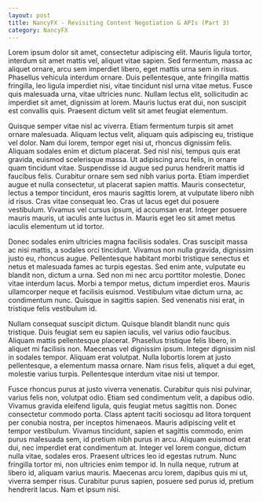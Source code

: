 ```yaml
---
layout: post
title: NancyFX - Revisiting Content Negotiation & APIs (Part 3)
category: NancyFX
---
```


Lorem ipsum dolor sit amet, consectetur adipiscing elit. Mauris ligula tortor, interdum sit amet mattis vel, aliquet vitae sapien. Sed fermentum, massa ac aliquet ornare, arcu sem imperdiet libero, eget mattis urna sem in risus. Phasellus vehicula interdum ornare. Duis pellentesque, ante fringilla mattis fringilla, leo ligula imperdiet nisi, vitae tincidunt nisl urna vitae metus. Fusce quis malesuada urna, vitae ultricies nunc. Nullam lectus elit, sollicitudin ac imperdiet sit amet, dignissim at lorem. Mauris luctus erat dui, non suscipit est convallis quis. Praesent dictum velit sit amet feugiat elementum.

Quisque semper vitae nisl ac viverra. Etiam fermentum turpis sit amet ornare malesuada. Aliquam lectus velit, aliquam quis adipiscing eu, tristique vel dolor. Nam dui lorem, tempor eget nisi ut, rhoncus dignissim felis. Aliquam sodales enim et dictum placerat. Sed nisl nisi, tempus quis erat gravida, euismod scelerisque massa. Ut adipiscing arcu felis, in ornare quam tincidunt vitae. Suspendisse id augue sed purus hendrerit mattis id faucibus felis. Curabitur ornare sem sed nibh varius porta. Etiam imperdiet augue et nulla consectetur, ut placerat sapien mattis. Mauris consectetur, lectus a tempor tincidunt, eros mauris sagittis lorem, at vulputate libero nibh id risus. Cras vitae consequat leo. Cras ut lacus eget dui posuere vestibulum. Vivamus vel cursus ipsum, id accumsan erat. Integer posuere mauris mauris, ut iaculis ante luctus in. Mauris eget leo sit amet metus iaculis elementum ut id tortor.

<!--excerpt-->

Donec sodales enim ultricies magna facilisis sodales. Cras suscipit massa ac nisi mattis, a sodales orci tincidunt. Vivamus non nulla gravida, dignissim justo eu, rhoncus augue. Pellentesque habitant morbi tristique senectus et netus et malesuada fames ac turpis egestas. Sed enim ante, vulputate eu blandit non, dictum a urna. Sed non mi nec arcu porttitor molestie. Donec vitae interdum lacus. Morbi a tempor metus, dictum imperdiet eros. Mauris ullamcorper neque et facilisis euismod. Vestibulum vitae dictum urna, ac condimentum nunc. Quisque in sagittis sapien. Sed venenatis nisi erat, in tristique felis vestibulum id.

Nullam consequat suscipit dictum. Quisque blandit blandit nunc quis tristique. Duis feugiat sem eu sapien iaculis, vel varius odio faucibus. Aliquam mattis pellentesque placerat. Phasellus tristique felis libero, in aliquet mi facilisis non. Maecenas vel dignissim ipsum. Integer dignissim nisl in sodales tempor. Aliquam erat volutpat. Nulla lobortis lorem at justo pellentesque, a elementum massa ornare. Nam risus felis, aliquet a dui eget, molestie varius turpis. Pellentesque interdum vitae nisi ut tempor.

Fusce rhoncus purus at justo viverra venenatis. Curabitur quis nisi pulvinar, varius felis non, volutpat odio. Etiam sed condimentum velit, a dapibus odio. Vivamus gravida eleifend ligula, quis feugiat metus sagittis non. Donec consectetur commodo porta. Class aptent taciti sociosqu ad litora torquent per conubia nostra, per inceptos himenaeos. Mauris adipiscing velit et tempor vestibulum. Vivamus tincidunt, sapien et sagittis commodo, enim purus malesuada sem, id pretium nibh purus in arcu. Aliquam euismod erat dui, nec imperdiet erat condimentum at. Integer vel lorem congue, dictum nulla vitae, sodales eros. Praesent ultrices leo id egestas rutrum. Nunc fringilla tortor mi, non ultricies enim tempor id. In nulla neque, rutrum at libero id, aliquam varius mauris. Maecenas arcu lorem, dapibus quis mi ut, viverra semper risus. Curabitur purus sapien, posuere sed purus id, pretium hendrerit lacus. Nam et ipsum nisi.
